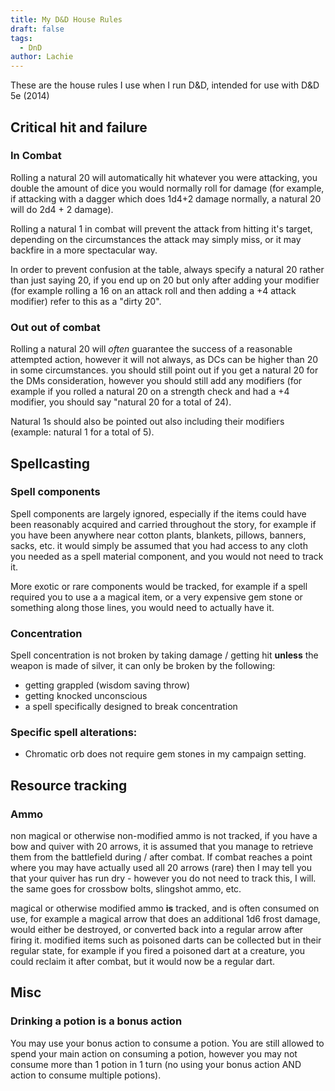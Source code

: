 ```yaml
---
title: My D&D House Rules
draft: false
tags:
  - DnD
author: Lachie
---
```

These are the house rules I use when I run D&D, intended for use with D&D 5e (2014)
## Critical hit and failure
### In Combat
Rolling a natural 20 will automatically hit whatever you were attacking, you double the amount of dice you would normally roll for damage (for example, if attacking with a dagger which does 1d4+2 damage normally, a natural 20 will do 2d4 + 2 damage).

Rolling a natural 1 in combat will prevent the attack from hitting it's target, depending on the circumstances the attack may simply miss, or it may backfire in a more spectacular way.

In order to prevent confusion at the table, always specify a natural 20 rather than just saying 20, if you end up on 20 but only after adding your modifier (for example rolling a 16 on an attack roll and then adding a +4 attack modifier) refer to this as a "dirty 20".

### Out out of combat
Rolling a natural 20 will *often* guarantee the success of a reasonable attempted action, however it will not always, as DCs can be higher than 20 in some circumstances. you should still point out if you get a natural 20 for the DMs consideration, however you should still add any modifiers (for example if you rolled a natural 20 on a strength check and had a +4 modifier, you should say "natural 20 for a total of 24).

Natural 1s should also be pointed out also including their modifiers (example: natural 1 for a total of 5).

## Spellcasting
### Spell components
Spell components are largely ignored, especially if the items could have been reasonably acquired and carried throughout the story, for example if you have been anywhere near cotton plants, blankets, pillows, banners, sacks, etc. it would simply be assumed that you had access to any cloth you needed as a spell material component, and you would not need to track it.

More exotic or rare components would be tracked, for example if a spell required you to use a a magical item, or a very expensive gem stone or something along those lines, you would need to actually have it.
### Concentration
Spell concentration is not broken by taking damage / getting hit **unless** the weapon is made of silver, it can only be broken by the following:
- getting grappled (wisdom saving throw)
- getting knocked unconscious 
- a spell specifically designed to break concentration
### Specific spell alterations:
- Chromatic orb does not require gem stones in my campaign setting.

## Resource tracking
### Ammo
non magical or otherwise non-modified ammo is not tracked, if you have a bow and quiver with 20 arrows, it is assumed that you manage to retrieve them from the battlefield during / after combat. If combat reaches a point where you may have actually used all 20 arrows (rare) then I may tell you that your quiver has run dry - however you do not need to track this, I will. the same goes for crossbow bolts, slingshot ammo, etc. 

magical or otherwise modified ammo **is** tracked, and is often consumed on use, for example a magical arrow that does an additional 1d6 frost damage, would either be destroyed, or converted back into a regular arrow after firing it. modified items such as poisoned darts can be collected but in their regular state, for example if you fired a poisoned dart at a creature, you could reclaim it after combat, but it would now be a regular dart.
## Misc
### Drinking a potion is a bonus action
You may use your bonus action to consume a potion. You are still allowed to spend your main action on consuming a potion, however you may not consume more than 1 potion in 1 turn (no using your bonus action AND action to consume multiple potions).